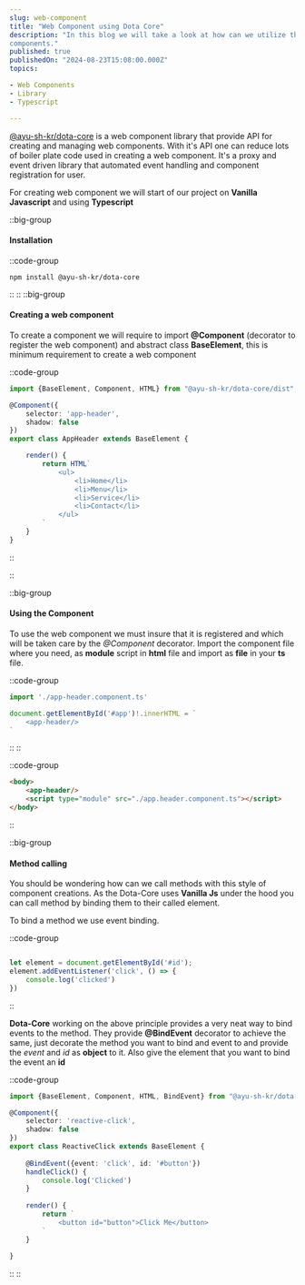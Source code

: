 ```yaml
---
slug: web-component
title: "Web Component using Dota Core"
description: "In this blog we will take a look at how can we utilize the npm library @dota/core to create web
components."
published: true
publishedOn: "2024-08-23T15:08:00.000Z"
topics:

- Web Components
- Library
- Typescript

---
```


[@ayu-sh-kr/dota-core](https://www.npmjs.com/package/@ayu-sh-kr/dota-core) is a web component library that provide API
for creating and managing web components.
With it's API one can reduce lots of boiler plate code used in creating a web component. It's a proxy and event driven
library that automated event handling and component registration for user.

For creating web component we will start of our project on **Vanilla Javascript** and using **Typescript**

::big-group
#### Installation

::code-group
```Shell
npm install @ayu-sh-kr/dota-core
```
::
::
::big-group
#### Creating a web component

To create a component we will require to import **@Component** (decorator to register the web component) and abstract
class **BaseElement**, this is minimum requirement to create a web component


::code-group
```typescript
import {BaseElement, Component, HTML} from "@ayu-sh-kr/dota-core/dist";

@Component({
    selector: 'app-header',
    shadow: false
})
export class AppHeader extends BaseElement {

    render() {
        return HTML`
            <ul>
                <li>Home</li>
                <li>Menu</li>
                <li>Service</li>
                <li>Contact</li>
            </ul>
        `
    }
}
```
::

::

::big-group
#### Using the Component

To use the web component we must insure that it is registered and which will be taken care by the _@Component_
decorator.
Import the component file where you need, as **module** script in **html** file and import as **file** in your **ts**
file.


::code-group
```typescript
import './app-header.component.ts'

document.getElementById('#app')!.innerHTML = `
    <app-header/>
`
```
::
::

::code-group

```html
<body>
    <app-header/>
    <script type="module" src="./app.header.component.ts"></script>
</body>
```
::

::big-group
#### Method calling

You should be wondering how can we call methods with this style of component creations. As the Dota-Core
uses **Vanilla Js** under the hood you can call method by binding them to their called element.

To bind a method we use event binding.

::code-group
```typescript

let element = document.getElementById('#id');
element.addEventListener('click', () => {
    console.log('clicked')
})
```
::


**Dota-Core** working on the above principle provides a very neat way to bind events to the method. They provide **@BindEvent**
decorator to achieve the same, just decorate the method you want to bind and event to and provide the _event_ and _id_ as **object** to it.
Also give the element that you want to bind the event an **id**

::code-group
```typescript
import {BaseElement, Component, HTML, BindEvent} from "@ayu-sh-kr/dota-core/dist";

@Component({
    selector: 'reactive-click',
    shadow: false
})
export class ReactiveClick extends BaseElement {
    
    @BindEvent({event: 'click', id: '#button'})
    handleClick() {
        console.log('Clicked')
    }
    
    render() {
        return `
            <button id="button">Click Me</button>
        `
    }
    
}
```
::
::